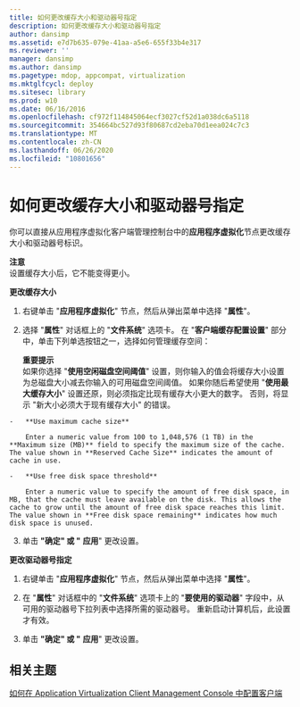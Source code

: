 ```yaml
---
title: 如何更改缓存大小和驱动器号指定
description: 如何更改缓存大小和驱动器号指定
author: dansimp
ms.assetid: e7d7b635-079e-41aa-a5e6-655f33b4e317
ms.reviewer: ''
manager: dansimp
ms.author: dansimp
ms.pagetype: mdop, appcompat, virtualization
ms.mktglfcycl: deploy
ms.sitesec: library
ms.prod: w10
ms.date: 06/16/2016
ms.openlocfilehash: cf972f114845064ecf3027cf52d1a038dc6a5118
ms.sourcegitcommit: 354664bc527d93f80687cd2eba70d1eea024c7c3
ms.translationtype: MT
ms.contentlocale: zh-CN
ms.lasthandoff: 06/26/2020
ms.locfileid: "10801656"
---
```

# 如何更改缓存大小和驱动器号指定


你可以直接从应用程序虚拟化客户端管理控制台中的**应用程序虚拟化**节点更改缓存大小和驱动器号标识。

**注意**  
设置缓存大小后，它不能变得更小。



**更改缓存大小**

1.  右键单击 "**应用程序虚拟化**" 节点，然后从弹出菜单中选择 "**属性**"。

2.  选择 "**属性**" 对话框上的 "**文件系统**" 选项卡。 在 "**客户端缓存配置设置**" 部分中，单击下列单选按钮之一，选择如何管理缓存空间：

    **重要提示**  
    如果你选择 "**使用空闲磁盘空间阈值**" 设置，则你输入的值会将缓存大小设置为总磁盘大小减去你输入的可用磁盘空间阈值。 如果你随后希望使用 "**使用最大缓存大小**" 设置还原，则必须指定比现有缓存大小更大的数字。 否则，将显示 "新大小必须大于现有缓存大小" 的错误。



~~~
-   **Use maximum cache size**

    Enter a numeric value from 100 to 1,048,576 (1 TB) in the **Maximum size (MB)** field to specify the maximum size of the cache. The value shown in **Reserved Cache Size** indicates the amount of cache in use.

-   **Use free disk space threshold**

    Enter a numeric value to specify the amount of free disk space, in MB, that the cache must leave available on the disk. This allows the cache to grow until the amount of free disk space reaches this limit. The value shown in **Free disk space remaining** indicates how much disk space is unused.
~~~

3. 单击 **"确定" 或 "** **应用**" 更改设置。

**更改驱动器号指定**

1.  右键单击 "**应用程序虚拟化**" 节点，然后从弹出菜单中选择 "**属性**"。

2.  在 "**属性**" 对话框中的 "**文件系统**" 选项卡上的 "**要使用的驱动器**" 字段中，从可用的驱动器号下拉列表中选择所需的驱动器号。 重新启动计算机后，此设置才有效。

3.  单击 **"确定" 或 "** **应用**" 更改设置。

## 相关主题


[如何在 Application Virtualization Client Management Console 中配置客户端](how-to-configure-the-client-in-the-application-virtualization-client-management-console.md)









